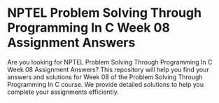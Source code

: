 # NPTEL Problem Solving Through Programming In C Week 08 Assignment Answers

Are you looking for NPTEL Problem Solving Through Programming In C Week 08 Assignment Answers? This repository will help you find your answers and solutions for Week 08 of the Problem Solving Through Programming In C course. We provide detailed solutions to help you complete your assignments efficiently.